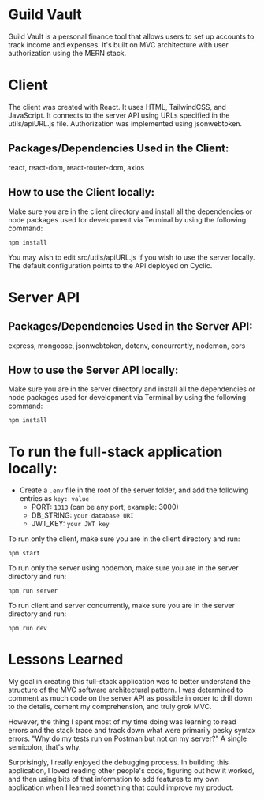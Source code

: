 # Guild Vault

Guild Vault is a personal finance tool that allows users to set up accounts to track income and expenses. It's built on MVC architecture with user authorization using the MERN stack.

# Client

The client was created with React. It uses HTML, TailwindCSS, and JavaScript. It connects to the server API using URLs specified in the utils/apiURL.js file. Authorization was implemented using jsonwebtoken. 

## Packages/Dependencies Used in the Client:

react, react-dom, react-router-dom, axios

## How to use the Client locally:

Make sure you are in the client directory and install all the dependencies or node packages used for development via Terminal by using the following command:

`npm install` 

You may wish to edit src/utils/apiURL.js if you wish to use the server locally. The default configuration points to the API deployed on Cyclic.

# Server API

## Packages/Dependencies Used in the Server API:

express, mongoose, jsonwebtoken, dotenv, concurrently, nodemon, cors

## How to use the Server API locally:

Make sure you are in the server directory and install all the dependencies or node packages used for development via Terminal by using the following command:

`npm install` 

# To run the full-stack application locally:

- Create a `.env` file in the root of the server folder, and add the following entries as `key: value` 
  - PORT: `1313` (can be any port, example: 3000) 
  - DB_STRING: `your database URI` 
  - JWT_KEY: `your JWT key`

To run only the client, make sure you are in the client directory and run:

`npm start`

To run only the server using nodemon, make sure you are in the server directory and run:

`npm run server`

To run client and server concurrently, make sure you are in the server directory and run:

`npm run dev`

# Lessons Learned

My goal in creating this full-stack application was to better understand the structure of the MVC software architectural pattern. I was determined to comment as much code on the server API as possible in order to drill down to the details, cement my comprehension, and truly grok MVC.

However, the thing I spent most of my time doing was learning to read errors and the stack trace and track down what were primarily pesky syntax errors. "Why do my tests run on Postman but not on my server?" A single semicolon, that's why. 

Surprisingly, I really enjoyed the debugging process. In building this application, I loved reading other people's code, figuring out how it worked, and then using bits of that information to add features to my own application when I learned something that could improve my product.

